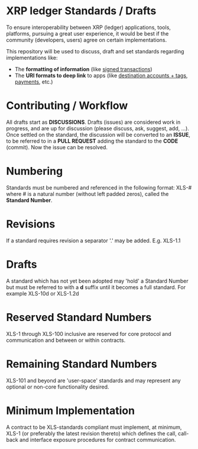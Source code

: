 # XRP ledger Standards / Drafts

To ensure interoperability between XRP (ledger) applications, tools, platforms, pursuing a great user experience, it would be best if the
community (developers, users) agree on certain implementations.

This repository will be used to discuss, draft and set standards regarding implementations like:

  - The **formatting of information** (like [signed transactions](https://github.com/xrp-community/standards-drafts/issues/4))
  - The **URI formats to deep link** to apps (like [destination accounts + tags, payments](https://github.com/xrp-community/standards-drafts/issues/3), etc.)
  
# Contributing / Workflow

All drafts start as **DISCUSSIONS**. Drafts (issues) are considered work in progress, and are up for discussion (please discuss, ask, suggest, add, ...). Once settled on the standard, the discussion will be converted to an **ISSUE**, to be referred to in a **PULL REQUEST** adding the standard to the **CODE** (commit). Now the issue can be resolved.

# Numbering

Standards must be numbered and referenced in the following format: XLS-# where # is a natural number (without left padded zeros), called the __Standard Number__.

# Revisions

If a standard requires revision a separator '.' may be added. E.g. XLS-1.1

# Drafts

A standard which has not yet been adopted may 'hold' a Standard Number but must be referred to with a __d__ suffix until it becomes a full standard. For example XLS-10d or XLS-1.2d

# Reserved Standard Numbers

XLS-1 through XLS-100 inclusive are reserved for core protocol and communication and between or within contracts.

# Remaining Standard Numbers

XLS-101 and beyond are 'user-space' standards and may represent any optional or non-core functionality desired.

# Minimum Implementation

A contract to be XLS-standards compliant must implement, at minimum, XLS-1 (or preferably the latest revision thereto) which defines the call, call-back and interface exposure procedures for contract communication.
